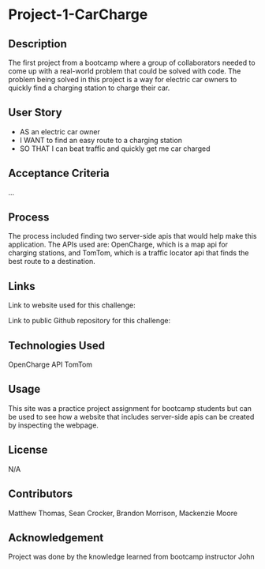 # Project-1-CarCharge

## Description

The first project from a bootcamp where a group of collaborators needed to come up with a real-world problem that could be solved with code. The problem being solved in this project is a way for electric car owners to quickly find a charging station to charge their car.

## User Story

- AS an electric car owner
- I WANT to find an easy route to a charging station
- SO THAT I can beat traffic and quickly get me car charged

## Acceptance Criteria

...

## Process

The process included finding two server-side apis that would help make this application. The APIs used are: OpenCharge, which is a map api for charging stations, and TomTom, which is a traffic locator api that finds the best route to a destination.

## Links

Link to website used for this challenge:

Link to public Github repository for this challenge:

## Technologies Used

OpenCharge API
TomTom

## Usage

This site was a practice project assignment for bootcamp students but can be used to see how a website that includes server-side apis can be created by inspecting the webpage.

## License

N/A

## Contributors

Matthew Thomas, Sean Crocker, Brandon Morrison, Mackenzie Moore

## Acknowledgement

Project was done by the knowledge learned from bootcamp instructor John
